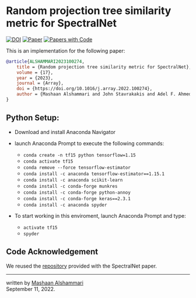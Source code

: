 # Random projection tree similarity metric for SpectralNet

[![DOI](http://img.shields.io/badge/doi-10.1016/j.array.2022.100274-36648B.svg)](https://doi.org/10.1016/j.array.2022.100274)
[![Paper](http://img.shields.io/badge/arXiv-2302.13168-b31b1b.svg)](https://arxiv.org/abs/2302.13168)
[![Papers with Code](http://img.shields.io/badge/PaperswithCode-2302.13168-21cbce.svg)](https://paperswithcode.com/paper/random-projection-tree-similarity-metric-for)

This is an implementation for the following paper:
```bibtex
@article{ALSHAMMARI2023100274,
	title = {Random projection tree similarity metric for SpectralNet},	
	volume = {17},
	year = {2023},
	journal = {Array},
	doi = {https://doi.org/10.1016/j.array.2022.100274},
	author = {Mashaan Alshammari and John Stavrakakis and Adel F. Ahmed and Masahiro Takatsuka}
}	
```

## Python Setup:

- Download and install Anaconda Navigator
- launch Anaconda Prompt to execute the following commands:
	- `conda create -n tf15 python tensorflow=1.15`
	- `conda activate tf15`
	- `conda remove --force tensorflow-estimator`
	- `conda install -c anaconda tensorflow-estimator==1.15.1`
	- `conda install -c anaconda scikit-learn`
	- `conda install -c conda-forge munkres`
	- `conda install -c conda-forge python-annoy`
	- `conda install -c conda-forge keras==2.3.1`
	- `conda install -c anaconda spyder`

- To start working in this enviroment, launch Anaconda Prompt and type:
	- `activate tf15`
	- `spyder`

## Code Acknowledgement

We reused the [repository](https://github.com/KlugerLab/SpectralNet) provided with the SpectralNet paper.

---
written by [Mashaan Alshammari](https://mashaan14.github.io/mashaan/)<br/>
September 11, 2022.
